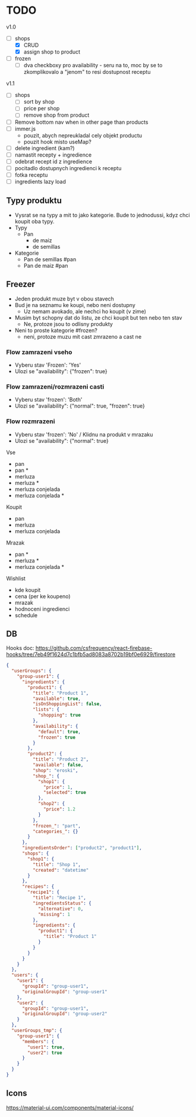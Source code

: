 # TODO

v1.0

- [ ] shops
  - [x] CRUD
  - [x] assign shop to product
- [ ] frozen
  - [ ] dva checkboxy pro availability - seru na to, moc by se to zkomplikovalo a "jenom" to resi dostupnost receptu

v1.1

- [ ] shops
  - [ ] sort by shop
  - [ ] price per shop
  - [ ] remove shop from product
- [ ] Remove bottom nav when in other page than products
- [ ] immer.js
  - pouzit, abych nepreukladal cely objekt productu
  - pouzit hook misto useMap?
- [ ] delete ingredient (kam?)
- [ ] namastit recepty + ingredience
- [ ] odebrat recept id z ingredience
- [ ] pocitadlo dostupnych ingredienci k receptu
- [ ] fotka receptu
- [ ] ingredients lazy load

## Typy produktu

- Vysrat se na typy a mit to jako kategorie. Bude to jednodussi, kdyz chci koupit oba typy.
- Typy
  - Pan
    - de maiz
    - de semillas
- Kategorie
  - Pan de semillas #pan
  - Pan de maiz #pan

## Freezer

- Jeden produkt muze byt v obou stavech
- Bud je na seznamu ke koupi, nebo neni dostupny
  - Uz nemam avokado, ale nechci ho koupit (v zime)
- Musim byt schopny dat do listu, ze chci koupit but ten nebo ten stav
  - Ne, protoze jsou to odlisny produkty
- Neni to proste kategorie #frozen?
  - neni, protoze muzu mit cast zmrazeno a cast ne

### Flow zamrazeni vseho

- Vyberu stav 'Frozen': 'Yes'
- Ulozi se "availability": {"frozen": true}

### Flow zamrazeni/rozmrazeni casti

- Vyberu stav 'frozen': 'Both'
- Ulozi se "availability": {"normal": true, "frozen": true}

### Flow rozmrazeni

- Vyberu stav 'frozen': 'No' / Klidnu na produkt v mrazaku
- Ulozi se "availability": {"normal": true}

Vse

- pan
- pan \*
- merluza
- merluza \*
- merluza conjelada
- merluza conjelada \*

Koupit

- pan
- merluza
- merluza conjelada

Mrazak

- pan \*
- merluza \*
- merluza conjelada \*

Wishlist

- kde koupit
- cena (per ke koupeno)
- mrazak
- hodnoceni ingredienci
- schedule

## DB

Hooks doc: https://github.com/csfrequency/react-firebase-hooks/tree/7eb49f1624d7c1bfb5ad8083a8702b19bf0e6929/firestore

```json
{
  "userGroups": {
    "group-user1": {
      "ingredients": {
        "product1": {
          "title": "Product 1",
          "available": true,
          "isOnShoppingList": false,
          "lists": {
            "shopping": true
          },
          "availability": {
            "default": true,
            "frozen": true
          }
        },
        "product2": {
          "title": "Product 2",
          "available": false,
          "shop": "eroski",
          "shop_": {
            "shop1": {
              "price": 1,
              "selected": true
            },
            "shop2": {
              "price": 1.2
            }
          },
          "frozen_": "part",
          "categories_": {}
        }
      },
      "ingredientsOrder": ["product2", "product1"],
      "shops": {
        "shop1": {
          "title": "Shop 1",
          "created": "datetime"
        }
      },
      "recipes": {
        "recipe1": {
          "title": "Recipe 1",
          "ingredientsStatus": {
            "alternative": 0,
            "missing": 1
          },
          "ingredients": {
            "product1": {
              "title": "Product 1"
            }
          }
        }
      }
    }
  },
  "users": {
    "user1": {
      "groupId": "group-user1",
      "originalGroupId": "group-user1"
    },
    "user2": {
      "groupId": "group-user1",
      "originalGroupId": "group-user2"
    }
  },
  "userGroups_tmp": {
    "group-user1": {
      "members": {
        "user1": true,
        "user2": true
      }
    }
  }
}
```

## Icons

https://material-ui.com/components/material-icons/

